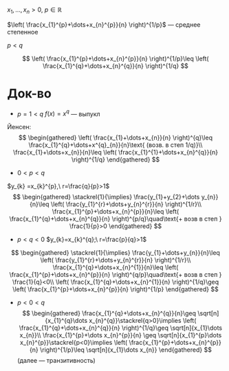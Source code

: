 $x_{1}, \dots, x_{n}>0$, $p \in \mathbb{R}$

$\left( \frac{x_{1}^{p}+\dots+x_{n}^{p}}{n} \right)^{1/p}$ — среднее степенное

$p<q$

$$
\left( \frac{x_{1}^{p}+\dots+x_{n}^{p}}{n} \right)^{1/p}\leq \left( \frac{x_{1}^{q}+\dots+x_{n}^{q}}{n} \right)^{1/q}
$$
# Док-во

* $p=1<q$
$f(x)=x^{q}$ — выпукл

Йенсен:
$$
\begin{gathered}
\left( \frac{x_{1}+\dots+x_{n}}{n} \right)^{q}\leq \frac{x_{1}^{q}+\dots+x^{q}_{n}}{n}\text{ (возв. в степ 1/q)}\\
\frac{x_{1}+\dots+x_{n}}{n}\leq \left( \frac{x_{1}^{1}+\dots+x_{n}^{q}}{n} \right)^{1/q}
\end{gathered}
$$
* $0<p<q$

$y_{k} =x_{k}^{p},\ r=\frac{q}{p}>1$
$$
\begin{gathered}
\stackrel{1}{\implies} \frac{y_{1}+y_{2}+\dots y_{n}}{n}\leq \left( \frac{y_{1}^{r}+\dots+y_{n}^{r}}{n} \right)^{1/r}\\
\frac{x_{1}^{p}+\dots+x_{n}^{p}}{n}\leq \left( \frac{x_{1}^{q}+\dots+x_{n}^{q}}{n} \right)^{p/q}\quad\text{+ возв в степ } \frac{1}{p}>0
\end{gathered}
$$
* $p < q < 0$
$y_{k}=x_{k}^{q};\ r=\frac{p}{q}>1$

$$
\begin{gathered}
\stackrel{1}{\implies} \frac{y_{1}+\dots+y_{n}}{n}\leq \left( \frac{y_{1}^{r}+\dots+y_{n}^{r}}{n} \right)^{1/r}\\
\frac{x_{1}^{q}+\dots+x_{n}^{1}}{n}\leq \left( \frac{x_{1}^{p}+\dots+x_{n}^{p}}{n} \right)^{q/p}\quad\text{+ возв в степ } \frac{1}{q}<0\\
\left( \frac{x_{1}^{q}+\dots+x_{n}^{1}}{n} \right)^{1/q}\geq \left( \frac{x_{1}^{p}+\dots+x_{n}^{p}}{n} \right)^{1/p}
\end{gathered}
$$
* $p<0<q$
$$
\begin{gathered}
\frac{x_{1}^{q}+\dots+x_{n}^{q}}{n}\geq \sqrt[n]{x_{1}^{q}\dots x_{n}^{q}}\stackrel{q>0}\implies \left( \frac{x_{1}^{q}+\dots+x_{n}^{q}}{n} \right)^{1/q}\geq \sqrt[n]{x_{1}\dots x_{n}}\\
\frac{x_{1}^{p}+\dots x_{n}^{p}}{n} \geq \sqrt[n]{x_{1}^{p}\dots x_{n}^{p}}\stackrel{p<0}\implies \left( \frac{x_{1}^{p}+\dots+x_{n}^{p}}{n} \right)^{1/p}\leq \sqrt[n]{x_{1}\dots x_{n}}
\end{gathered}
$$
(далее — транзитивность)